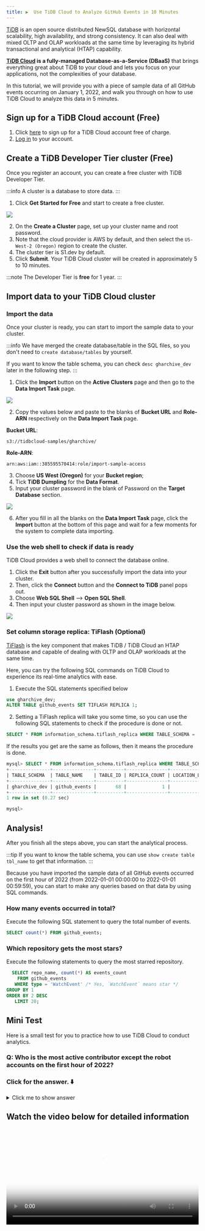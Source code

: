```yaml
---
title: ▶️  Use TiDB Cloud to Analyze GitHub Events in 10 Minutes
---
```


[TiDB](https://docs.pingcap.com/tidb/stable/overview) is an open source distributed NewSQL database with horizontal scalability, high availability, and strong consistency. It can also deal with mixed OLTP and OLAP workloads at the same time by leveraging its hybrid transactional and analytical (HTAP) capability. 

**[TiDB Cloud](https://docs.pingcap.com/tidbcloud/public-preview) is a fully-managed Database-as-a-Service (DBaaS)** that brings everything great about TiDB to your cloud and lets you focus on your applications, not the complexities of your database. 

In this tutorial, we will provide you with a piece of sample data of all GitHub events occurring on January 1, 2022, and walk you through on how to use TiDB Cloud to analyze this data in 5 minutes.  

## Sign up for a TiDB Cloud account (Free)

1. Click [here](https://tidbcloud.com/signup) to sign up for a TiDB Cloud account free of charge. 
2. [Log in](https://tidbcloud.com/?__hstc=86493575.35e9113e934f84907657eac98c81808d.1645076526216.1646808171218.1646883397864.20&__hssc=86493575.6.1646883397864&__hsfp=2077185778) to your account.

## Create a TiDB Developer Tier cluster (Free)
Once you register an account, you can create a free cluster with TiDB Developer Tier. 

:::info
 A cluster is a database to store data. 
:::

1. Click **Get Started for Free** and start to create a free cluster. 

![](/img/try-it-yourself/dev-tier.png)

2. On the **Create a Cluster** page, set up your cluster name and root password.
3. Note that the cloud provider is AWS by default, and then select the `US-West-2 (Oregon)` region to create the cluster.
4. The cluster tier is S1.dev by default.
5. Click **Submit**.
Your TiDB Cloud cluster will be created in approximately 5 to 10 minutes.

:::note
The Developer Tier is **free** for 1 year.
:::

## Import data to your TiDB Cloud cluster

### Import the data
Once your cluster is ready, you can start to import the sample data to your cluster. 

:::info
We have merged the create database/table in the SQL files, so you don't need to `create database/tables` by yourself.

If you want to know the table schema, you can check `desc gharchive_dev` later in the following step. 
:::

1. Click the **Import** button on the **Active Clusters** page and then go to the **Data Import Task** page. 

![](/img/try-it-yourself/import.png)

2. Copy the values below and paste to the blanks of **Bucket URL** and **Role-ARN** respectively on the **Data Import Task** page.

**Bucket URL**:
```
s3://tidbcloud-samples/gharchive/
```
**Role-ARN**:
```
arn:aws:iam::385595570414:role/import-sample-access
```

3. Choose **US West (Oregon)** for your **Bucket region**;
4. Tick **TiDB Dumpling** for the **Data Format**. 
5. Input your cluster password in the blank of Password on the **Target Database** section. 

![](/img/try-it-yourself/fill.png)

6. After you fill in all the blanks on the **Data Import Task** page, click the **Import** button at the bottom of this page and wait for a few moments for the system to complete data importing. 


### Use the web shell to check if data is ready
TiDB Cloud provides a web shell to connect the database online. 
1. Click the **Exit** button after you successfully import the data into your cluster. 
2. Then, click the **Connect** button and the **Connect to TiDB** panel pops out. 
3. Choose **Web SQL Shell** --> **Open SQL Shell**. 
4. Then input your cluster password as shown in the image below.

![](/img/try-it-yourself/web-shell.png)


### Set column storage replica: TiFlash (Optional) 

[TiFlash](https://docs.pingcap.com/tidb/stable/tiflash-overview) is the key component that makes TiDB / TiDB Cloud an HTAP database and capable of dealing with OLTP and OLAP workloads at the same time. 

Here, you can try the following SQL commands on TiDB Cloud to experience its real-time analytics with ease.

1. Execute the SQL statements specified below 

```sql
use gharchive_dev;
ALTER TABLE github_events SET TIFLASH REPLICA 1;
```

2. Setting a TiFlash replica will take you some time, so you can use the following SQL statements to check if the procedure is done or not. 

```sql
SELECT * FROM information_schema.tiflash_replica WHERE TABLE_SCHEMA = 'gharchive_dev' and TABLE_NAME = 'github_events';
```

If the results you get are the same as follows, then it means the procedure is done. 

```sql
mysql> SELECT * FROM information_schema.tiflash_replica WHERE TABLE_SCHEMA = 'gharchive_dev' and TABLE_NAME = 'github_events';
+---------------+---------------+----------+---------------+-----------------+-----------+----------+
| TABLE_SCHEMA  | TABLE_NAME    | TABLE_ID | REPLICA_COUNT | LOCATION_LABELS | AVAILABLE | PROGRESS |
+---------------+---------------+----------+---------------+-----------------+-----------+----------+
| gharchive_dev | github_events |       68 |             1 |                 |         1 |        1 |
+---------------+---------------+----------+---------------+-----------------+-----------+----------+
1 row in set (0.27 sec)

mysql>
```

## Analysis!

After you finish all the steps above, you can start the analytical process. 

:::tip
If you want to know the table schema, you can use `show create table tbl_name` to get that information.
:::

Because you have imported the sample data of all GitHub events occurred on the first hour of 2022 (from 2022-01-01 00:00:00 to 2022-01-01 00:59:59), you can start to make any queries based on that data by using SQL commands. 

### How many events occurred in total?
Execute the following SQL statement to query the total number of events. 

```sql
SELECT count(*) FROM github_events;
```

### Which repository gets the most stars?
Execute the following statements to query the most starred repository. 

```sql
  SELECT repo_name, count(*) AS events_count
    FROM github_events
   WHERE type = 'WatchEvent' /* Yes, `WatchEvent` means star */
GROUP BY 1
ORDER BY 2 DESC
   LIMIT 20;
```


## Mini Test
Here is a small test for you to practice how to use TiDB Cloud to conduct analytics. 

### Q: Who is the most active contributor except the robot accounts on the first hour of 2022?

### Click for the answer. ⬇️

<details><summary>Click me to show answer</summary>
<p>

```sql
  SELECT actor_login, 
         count(*) AS events_count
    FROM github_events
   WHERE actor_login NOT LIKE '%bot%'
GROUP BY 1
ORDER BY 2 DESC 
   LIMIT 20
```

</p>
</details>

## Watch the video below for detailed information

<video width="100%" poster="/img/try-it-yourself/dev-tier.png" controls>
  <source src="/video/github-demo-tidbcloud.mp4" type="video/mp4" />
</video>

